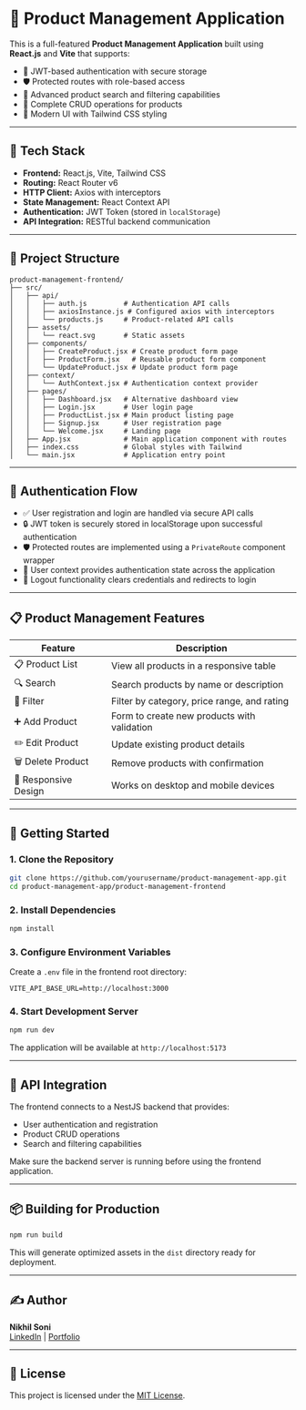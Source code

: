 # 🛒 Product Management Application

This is a full-featured **Product Management Application** built using **React.js** and **Vite** that supports:

- 🔐 JWT-based authentication with secure storage
- 🛡️ Protected routes with role-based access
- 🔎 Advanced product search and filtering capabilities
- 📝 Complete CRUD operations for products
- 💅 Modern UI with Tailwind CSS styling

---

## 🚀 Tech Stack

- **Frontend:** React.js, Vite, Tailwind CSS
- **Routing:** React Router v6
- **HTTP Client:** Axios with interceptors
- **State Management:** React Context API
- **Authentication:** JWT Token (stored in `localStorage`)
- **API Integration:** RESTful backend communication

---

## 📂 Project Structure

```
product-management-frontend/
├── src/
│   ├── api/
│   │   ├── auth.js         # Authentication API calls
│   │   ├── axiosInstance.js # Configured axios with interceptors
│   │   └── products.js     # Product-related API calls
│   ├── assets/
│   │   └── react.svg       # Static assets
│   ├── components/
│   │   ├── CreateProduct.jsx # Create product form page
│   │   ├── ProductForm.jsx   # Reusable product form component
│   │   └── UpdateProduct.jsx # Update product form page
│   ├── context/
│   │   └── AuthContext.jsx # Authentication context provider
│   ├── pages/
│   │   ├── Dashboard.jsx   # Alternative dashboard view
│   │   ├── Login.jsx       # User login page
│   │   ├── ProductList.jsx # Main product listing page
│   │   ├── Signup.jsx      # User registration page
│   │   └── Welcome.jsx     # Landing page
│   ├── App.jsx             # Main application component with routes
│   ├── index.css           # Global styles with Tailwind
│   └── main.jsx            # Application entry point
```

---

## 🔐 Authentication Flow

- ✅ User registration and login are handled via secure API calls
- 🔒 JWT token is securely stored in localStorage upon successful authentication
- 🛡️ Protected routes are implemented using a `PrivateRoute` component wrapper
- 👤 User context provides authentication state across the application
- 🚪 Logout functionality clears credentials and redirects to login

---

## 📋 Product Management Features

| Feature              | Description                                 |
| -------------------- | ------------------------------------------- |
| 📋 Product List      | View all products in a responsive table     |
| 🔍 Search            | Search products by name or description      |
| 🔢 Filter            | Filter by category, price range, and rating |
| ➕ Add Product       | Form to create new products with validation |
| ✏️ Edit Product      | Update existing product details             |
| 🗑️ Delete Product    | Remove products with confirmation           |
| 📱 Responsive Design | Works on desktop and mobile devices         |

---

## 🚀 Getting Started

### 1. Clone the Repository

```bash
git clone https://github.com/yourusername/product-management-app.git
cd product-management-app/product-management-frontend
```

### 2. Install Dependencies

```bash
npm install
```

### 3. Configure Environment Variables

Create a `.env` file in the frontend root directory:

```env
VITE_API_BASE_URL=http://localhost:3000
```

### 4. Start Development Server

```bash
npm run dev
```

The application will be available at `http://localhost:5173`

---

## 🔄 API Integration

The frontend connects to a NestJS backend that provides:

- User authentication and registration
- Product CRUD operations
- Search and filtering capabilities

Make sure the backend server is running before using the frontend application.

---

## 📦 Building for Production

```bash
npm run build
```

This will generate optimized assets in the `dist` directory ready for deployment.

---

## ✍️ Author

**Nikhil Soni**  
[LinkedIn](https://www.linkedin.com/in/nikhilij) | [Portfolio](https://nikhilij.github.io/nikhil-soni-portfolio)

---

## 📜 License

This project is licensed under the [MIT License](LICENSE).
